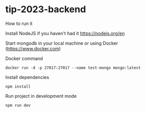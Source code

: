 # tip-2023-backend

How to run it

Install NodeJS if you haven't had it https://nodejs.org/en

Start mongodb in your local machine or using Docker (https://www.docker.com)

Docker command

```
docker run -d -p 27017:27017 --name test-mongo mongo:latest
```
Install dependencies

```
npm install
```

Run project in development mode
```
npm run dev
```
